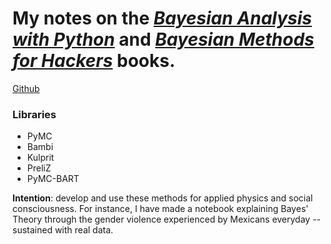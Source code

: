 # My notes on the [_Bayesian Analysis with Python_](https://www.packtpub.com/en-ec/product/bayesian-analysis-with-python-9781805127161) and [_Bayesian Methods for Hackers_](https://www.amazon.com/Bayesian-Methods-Hackers-Probabilistic-Addison-Wesley/dp/0133902838) books.

[Github](https://github.com/aloctavodia/BAP3)

### Libraries

* PyMC
* Bambi
* Kulprit
* PreliZ
* PyMC-BART

**Intention**: develop and use these methods for applied physics and social consciousness. For instance, I have made a notebook explaining Bayes' Theory through the gender violence experienced by Mexicans everyday -- sustained with real data. 
